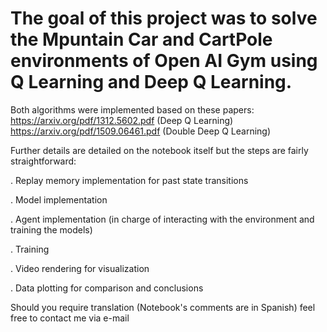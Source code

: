 # The goal of this project was to solve the Mpuntain Car and CartPole environments of Open AI Gym using Q Learning and Deep Q Learning.

Both algorithms were implemented based on these papers:
https://arxiv.org/pdf/1312.5602.pdf (Deep Q Learning)
https://arxiv.org/pdf/1509.06461.pdf (Double Deep Q Learning)

Further details are detailed on the notebook itself but the steps are fairly straightforward:

. Replay memory implementation for past state transitions

. Model implementation

. Agent implementation (in charge of interacting with the environment and training the models)

. Training

. Video rendering for visualization

. Data plotting for comparison and conclusions

Should you require translation (Notebook's comments are in Spanish) feel free to contact me via e-mail
